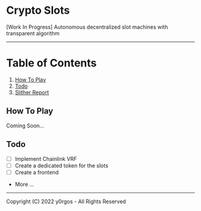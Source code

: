 # Crypto Slots
[Work In Progress] Autonomous decentralized slot machines with transparent algorithm

---

# Table of Contents
1. [How To Play](#how-to-play)
2. [Todo](#todo)
4. [Slither Report](slither_report.md)


## How To Play

Coming Soon...


## Todo

- [ ] Implement Chainlink VRF
- [ ] Create a dedicated token for the slots
- [ ] Create a frontend
- More ...

---

Copyright (C) 2022 y0rgos - All Rights Reserved